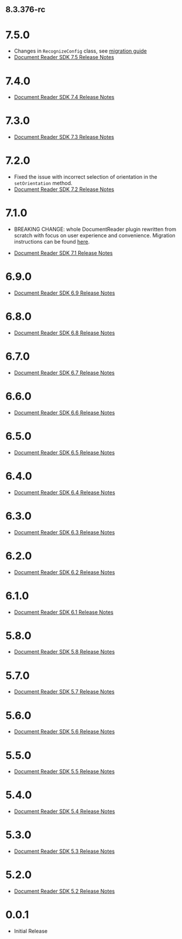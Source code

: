 ## 8.3.376-rc
# 7.5.0

* Changes in `RecognizeConfig` class, see [migration guide](https://docs.regulaforensics.com/develop/doc-reader-sdk/migration/7-4-to-7-5/#mobile)
* [Document Reader SDK 7.5 Release Notes](https://docs.regulaforensics.com/develop/doc-reader-sdk/release-notes/7-5/)

# 7.4.0

* [Document Reader SDK 7.4 Release Notes](https://docs.regulaforensics.com/develop/doc-reader-sdk/release-notes/7-4/)

# 7.3.0

* [Document Reader SDK 7.3 Release Notes](https://docs.regulaforensics.com/develop/doc-reader-sdk/release-notes/7-3/)

# 7.2.0

* Fixed the issue with incorrect selection of orientation in the `setOrientation` method.
* [Document Reader SDK 7.2 Release Notes](https://docs.regulaforensics.com/develop/doc-reader-sdk/release-notes/7-2/)

# 7.1.0

* BREAKING CHANGE: whole DocumentReader plugin rewritten from scratch with focus on user experience and convenience. Migration instructions can be found [here](https://docs.regulaforensics.com/develop/doc-reader-sdk/migration/v6-to-v7/flutter/).

* [Document Reader SDK 7.1 Release Notes](https://docs.regulaforensics.com/develop/doc-reader-sdk/release-notes/7-1/)

# 6.9.0

* [Document Reader SDK 6.9 Release Notes](https://docs.regulaforensics.com/develop/doc-reader-sdk/release-notes/doc-reader-release-notes-6-9/)

# 6.8.0

* [Document Reader SDK 6.8 Release Notes](https://docs.regulaforensics.com/develop/doc-reader-sdk/release-notes/doc-reader-release-notes-6-8/)

# 6.7.0

* [Document Reader SDK 6.7 Release Notes](https://docs.regulaforensics.com/develop/doc-reader-sdk/release-notes/doc-reader-release-notes-6-7/)

# 6.6.0

* [Document Reader SDK 6.6 Release Notes](https://docs.regulaforensics.com/develop/doc-reader-sdk/release-notes/doc-reader-release-notes-6-6/)

# 6.5.0

* [Document Reader SDK 6.5 Release Notes](https://docs.regulaforensics.com/develop/doc-reader-sdk/release-notes/doc-reader-release-notes-6-5/)

# 6.4.0

* [Document Reader SDK 6.4 Release Notes](https://docs.regulaforensics.com/develop/doc-reader-sdk/release-notes/doc-reader-release-notes-6-4/)

# 6.3.0

* [Document Reader SDK 6.3 Release Notes](https://docs.regulaforensics.com/develop/doc-reader-sdk/release-notes/doc-reader-release-notes-6-3/)

# 6.2.0

* [Document Reader SDK 6.2 Release Notes](https://docs.regulaforensics.com/develop/doc-reader-sdk/release-notes/doc-reader-release-notes-6-2/)

# 6.1.0

* [Document Reader SDK 6.1 Release Notes](https://docs.regulaforensics.com/develop/doc-reader-sdk/release-notes/doc-reader-release-notes-6-1/)

# 5.8.0

* [Document Reader SDK 5.8 Release Notes](https://docs.regulaforensics.com/develop/doc-reader-sdk/release-notes/doc-reader-release-notes-5-8/)

# 5.7.0

* [Document Reader SDK 5.7 Release Notes](https://docs.regulaforensics.com/develop/doc-reader-sdk/release-notes/doc-reader-release-notes-5-7/)

# 5.6.0

* [Document Reader SDK 5.6 Release Notes](https://docs.regulaforensics.com/develop/doc-reader-sdk/release-notes/doc-reader-release-notes-5-6/)

# 5.5.0

* [Document Reader SDK 5.5 Release Notes](https://docs.regulaforensics.com/develop/doc-reader-sdk/release-notes/doc-reader-release-notes-5-5/)

# 5.4.0

* [Document Reader SDK 5.4 Release Notes](https://docs.regulaforensics.com/develop/doc-reader-sdk/release-notes/doc-reader-release-notes-5-4/)

# 5.3.0

* [Document Reader SDK 5.3 Release Notes](https://docs.regulaforensics.com/develop/doc-reader-sdk/release-notes/doc-reader-release-notes-5-3/)

# 5.2.0

* [Document Reader SDK 5.2 Release Notes](https://docs.regulaforensics.com/develop/doc-reader-sdk/release-notes/doc-reader-release-notes-5-2/)

# 0.0.1

* Initial Release
